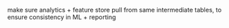 make sure analytics + feature store pull from same intermediate tables, to ensure consistency in ML + reporting
